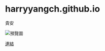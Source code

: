 # harryyangch.github.io

貴安


![預覽圖](https://d35c6yop31qdi0.cloudfront.net/images/ogp.png)

[連結](https://www.youtube.com/watch?v=QVAR6aE8oVc)
